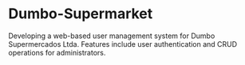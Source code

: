 # Dumbo-Supermarket
Developing a web-based user management system for Dumbo Supermercados Ltda. Features include user authentication and CRUD operations for administrators.
